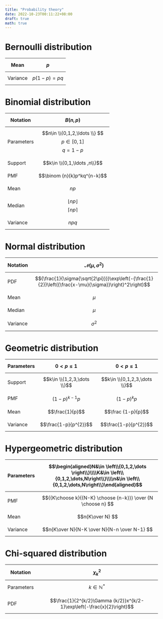```yaml
---
title: "Probability theory"
date: 2022-10-23T00:11:22+08:00
draft: true
math: true
---
```


# Bernoulli distribution

| Mean     | $$p$$         |
|----------|---------------|
| Variance | $$p(1-p)=pq$$ |

# Binomial distribution

| Notation   | $$B(n,p)$$                                                  |
|------------|-------------------------------------------------------------|
| Parameters | $$n\in \\{0,1,2,\ldots \\}  $$  $$ p\in [0,1] $$ $$ q=1-p$$ |
| Support    | $$k\in \\{0,1,\ldots ,n\\}$$                                |
| PMF        | $$\binom {n}{k}p^kq^{n-k}$$                                 |
| Mean       | $$np$$                                                      |
| Median     | $$\lfloor np\rfloor$$       $$\lceil np\rceil$$             |
| Variance   | $$npq$$                                                     |

# Normal distribution

| Notation | $$\mathcal{N}(\mu,\sigma^2)$$                                                                           |
|----------|---------------------------------------------------------------------------------------------------------|
| PDF      | $${\frac{1}{\sigma{\sqrt{2\pi}}}}\exp\left(-{\frac{1}{2}}\left({\frac{x-\mu}{\sigma}}\right)^2\right)$$ |
| Mean     | $$\mu$$                                                                                                 |
| Median   | $$\mu$$                                                                                                 |
| Variance | $$\sigma^2$$                                                                                            |

# Geometric distribution

| Parameters | $$0<p\leq 1$$               | $$0<p\leq 1$$                 |
|------------|-----------------------------|-------------------------------|
| Support    | $$k\in \\{1,2,3,\dots \\}$$ | $$k\in \\{0,1,2,3,\dots \\}$$ |
| PMF        | $$(1-p)^{k-1}p$$            | $$(1-p)^{k}p$$                |
| Mean       | $$\frac{1}{p}$$             | $$\frac {1-p}{p}$$            |
| Variance   | $$\frac{1-p}{p^{2}}$$       | $$\frac{1-p}{p^{2}}$$         |

# Hypergeometric distribution

| Parameters | $$\begin{aligned}N&\in \left\\{0,1,2,\dots \right\\}\\\\K&\in \left\\{0,1,2,\dots,N\right\\}\\\\n&\in \left\\{0,1,2,\dots,N\right\\}\end{aligned}$$ |
|------------|-----------------------------------------------------------------------------------------------------------------------------------------------------|
| PMF        | $${{K\choose k}{{N-K} \choose {n-k}}} \over {N \choose n} $$                                                                                        |
| Mean       | $$n{K\over N} $$                                                                                                                                    |
| Variance   | $$n{K\over N}{N-K \over N}{N-n \over N-1} $$                                                                                                        |

# Chi-squared distribution

| Notation   | $$\chi_{k}^{2}$$                                                        |
|------------|-------------------------------------------------------------------------|
| Parameters | $$k\in \mathbb {N} ^{*}$$                                               |
| PDF        | $$\frac{1}{2^{k/2}\Gamma (k/2)}x^{k/2-1}\exp\left(-\frac{x}{2}\right)$$ |

<!--

# Bernoulli distribution

| Parameters         | $$0\leq p\leq 1$$   $$q=1-p$$                                                                                    |
|--------------------|------------------------------------------------------------------------------------------------------------------|
| Support            | $$ k\in \\{0,1\\} $$                                                                                             |
| PMF                | $$  \begin{cases}q=1-p&{\text{if }}k=0\\\\p&{\text{if }}k=1\end{cases} $$                                        |
| CDF                | $$ \begin{cases}0&{\text{if }}k<0\\\\1-p&{\text{if }}0\leq k<1\\\\1&{\text{if }}k\geq 1\end{cases} $$            |
| Mean               | $$   p $$                                                                                                        |
| Median             | $$  \begin{cases}0&{\text{if }}p<1/2\\\\\left[0,1\right]&{\text{if  }}p=1/2\\\\1&{\text{if }}p>1/2\end{cases} $$ |
| Mode               | $$  \begin{cases}0&{\text{if }}p<1/2\\\\0,1&{\text{if }}p=1/2\\\\1&{\text{if }}p>1/2\end{cases}$$                |
| Variance           | $$          p(1-p)=pq  $$                                                                                        |
| MAD                | $$ \frac {1}{2}$$                                                                                                |
| Skewness           | $$ \frac {q-p}{\sqrt {pq}} $$                                                                                    |
| Ex. kurtosis       | $$ \frac {1-6pq}{pq}   $$                                                                                        |
| Entropy            | $$  -q\ln q-p\ln p $$                                                                                            |
| MGF                | $$  q+pe^{t} $$                                                                                                  |
| CF                 | $$    q+pe^{it}  $$                                                                                              |
| PGF                | $$  q+pz $$                                                                                                      |
| Fisher information | $$  \frac {1}{pq}$$                                                                                              |

# Binomial distribution

| Notation           | $$B(n,p)$$                                                           |
|--------------------|----------------------------------------------------------------------|
| Parameters         | $$ n\in \\{0,1,2,\ldots \\}  $$  $$ p\in [0,1] $$ $$ q=1-p$$         |
| Support            | $$ k\in \\{0,1,\ldots ,n\\}$$                                        |
| PMF                | $$ \binom {n}{k}p^kq^{n-k} $$                                        |
| CDF                | $$ I_q(n-k,1+k)$$                                                    |
| Mean               | $$np$$                                                               |
| Median             | $$\lfloor np\rfloor$$       $$\lceil np\rceil$$                      |
| Mode               | $$\lfloor (n+1)p\rfloor $$      $$ \lceil (n+1)p\rceil -1$$          |
| Variance           | $$ npq$$                                                             |
| Skewness           | $$\frac {q-p}{\sqrt {npq}}$$                                         |
| Ex. kurtosis       | $$ {\frac {1-6pq}{npq}}$$                                            |
| Entropy            | $$ {\frac {1}{2}}\log _{2}(2\pi enpq)+O\left({\frac {1}{n}}\right)$$ |
| MGF                | $$(q+pe^{t})^{n}$$                                                   |
| CF                 | $$(q+pe^{it})^{n}$$                                                  |
| PGF                | $$G(z)=[q+pz]^{n}$$                                                  |
| Fisher information | $$g_{n}(p)={\frac {n}{pq}}$$    $$n$$                                |

# Normal distribution

| Notation                    | $$\mathcal{N}(\mu,\sigma^2)$$                                                                                                                                                   |
|-----------------------------|---------------------------------------------------------------------------------------------------------------------------------------------------------------------------------|
| Parameters                  | $$ \mu \in \mathbb {R}$$ $$\sigma^2\in \mathbb{R}_{>0}$$                                                                                                                        |
| Support                     | $$ x\in \mathbb {R} $$                                                                                                                                                          |
| PDF                         | $$ {\frac {1}{\sigma {\sqrt {2\pi }}}}e^{-{\frac {1}{2}}\left({\frac {x-\mu }{\sigma }}\right)^{2}}$$                                                                           |
| CDF                         | $$ {\frac {1}{2}}\left[1+\operatorname {erf} \left({\frac {x-\mu }{\sigma {\sqrt {2}}}}\right)\right]$$                                                                         |
| Quantile                    | $$ \mu +\sigma {\sqrt {2}}\operatorname {erf} ^{-1}(2p-1)$$                                                                                                                     |
| Mean                        | $$ \mu $$                                                                                                                                                                       |
| Median                      | $$ \mu $$                                                                                                                                                                       |
| Mode                        | $$ \mu $$                                                                                                                                                                       |
| Variance                    | $$ \sigma ^{2}$$                                                                                                                                                                |
| MAD                         | $$ \sigma {\sqrt {2/\pi }}$$                                                                                                                                                    |
| Skewness                    | $$ 0$$                                                                                                                                                                          |
| Ex. kurtosis                | $$ 0$$                                                                                                                                                                          |
| Entropy                     | $$ {\frac{1}{2}}\log(2\pi \sigma ^{2})+{\frac {1}{2}}$$                                                                                                                         |
| MGF                         | $$ \exp(\mu t+\sigma^2t^2/2)$$                                                                                                                                                  |
| CF                          | $$ \exp(i\mu t-\sigma^2t^2/2)$$                                                                                                                                                 |
| Fisher information          | $$ \mathcal{I}(\mu,\sigma)=\begin{pmatrix}1/\sigma^2&0\\\\0&2/\sigma^2\end{pmatrix}$$ $$\mathcal{I}(\mu,\sigma^2)=\begin{pmatrix}1/\sigma^2&0\\\\0&1/(2\sigma^4)\end{pmatrix}$$ |
| Kullback-Leibler divergence | $$ {1 \over 2}\left\\{\left({\frac{\sigma_0}{\sigma_1}}\right)^2+{\frac{(\mu_1-\mu_0)^2}{\sigma_1^2}}-1+\ln {\sigma_1^2 \over \sigma _0^2}\right\\}$$                           |

# Geometric distribution

| Parameters   | $$ 0<p\leq 1$$                                                              | $$ 0<p\leq 1$$                                                                |
|--------------|-----------------------------------------------------------------------------|-------------------------------------------------------------------------------|
| Support      | $$ k\in \\{1,2,3,\dots \\}$$                                                | $$ k\in \\{0,1,2,3,\dots \\}$$                                                |
| PMF          | $$ (1-p)^{k-1}p$$                                                           | $$ (1-p)^{k}p$$                                                               |
| CDF          | $$ 1-(1-p)^{\lfloor k\rfloor }$$ $$ k\geq 1$$ $$0$$ $$k<1$$                 | $$1-(1-p)^{\lfloor k\rfloor +1}$$ $$k\geq 0$$ $$0$$ $$k<0$$                   |
| Mean         | $$\frac{1}{p}$$                                                             | $$\frac {1-p}{p}$$                                                            |
| Median       | $$\left\lceil \frac{-1}{\log_{2}(1-p)}\right\rceil $$  $$-1/\log_{2}(1-p)$$ | $$\left\lceil\frac{-1}{\log_{2}(1-p)}\right\rceil -1 $$ $$ -1/\log_{2}(1-p)$$ |
| Mode         | $$1$$                                                                       | $$0$$                                                                         |
| Variance     | $$\frac{1-p}{p^{2}}$$                                                       | $$\frac{1-p}{p^{2}}$$                                                         |
| Skewness     | $$\frac {2-p}{\sqrt {1-p}} $$                                               | $$\frac {2-p}{\sqrt {1-p}} $$                                                 |
| Ex. kurtosis | $$6+\frac{p^{2}}{1-p}$$                                                     | $$6+\frac{p^{2}}{1-p}$$                                                       |
| Entropy      | $$\tfrac{-(1-p)\log_{2}(1-p)-p\log _{2}p}{p}$$                              | $$\tfrac{-(1-p)\log_{2}(1-p)-p\log _{2}p}{p}$$                                |
| MGF          | $$\frac {pe^{t}}{1-(1-p)e^{t}}$$ $$t<-\ln(1-p)$$                            | $$\frac {p}{1-(1-p)e^{t}}$$ $$t<-\ln(1-p)$$                                   |
| CF           | $$\frac {pe^{it}}{1-(1-p)e^{it}}$$                                          | $$\frac {p}{1-(1-p)e^{it}}$$                                                  |

# Hypergeometric distribution

| Parameters   | $$\begin{aligned}N&\in \left\\{0,1,2,\dots \right\\}\\\\K&\in \left\\{0,1,2,\dots,N\right\\}\\\\n&\in \left\\{0,1,2,\dots,N\right\\}\end{aligned}$$       |
|--------------|-----------------------------------------------------------------------------------------------------------------------------------------------------------|
| Support      | $$k\in\left\\{\max {(0,n+K-N)},\dots,\min {(n,K)}\right\\}$$                                                                                              |
| PMF          | $${{K \choose k}{{N-K} \choose {n-k}}} \over {N \choose n} $$                                                                                             |
| CDF          | $$1-{{{n \choose {k+1}}{{N-n} \choose {K-k-1}}}\over{N \choose K}}{}_3F_2\left[\begin{array}{c}1, k+1-K, k+1-n\\\\k+2, N+k+2-K-n  \end{array};1\right] $$ |
| Mean         | $$ n{K \over N} $$                                                                                                                                        |
| Mode         | $$ \left\lceil {\frac {(n+1)(K+1)}{N+2}}\right\rceil -1,\left\lfloor {\frac {(n+1)(K+1)}{N+2}}\right\rfloor$$                                             |
| Variance     | $$   n{K \over N}{N-K \over N}{N-n \over N-1} $$                                                                                                          |
| Skewness     | $$  {\frac {(N-2K)(N-1)^{\frac {1}{2}}(N-2n)}{[nK(N-K)(N-n)]^{\frac {1}{2}}(N-2)}}$$                                                                      |
| Ex. kurtosis | $$ \frac{1}{nK(N-K)(N-n)(N-2)(N-3)}\cdot\Big[(N-1)N^2\Big(N(N+1)-6K(N-K)-6n(N-n)\Big)+6nK(N-K)(N-n)(5N-6)\Big]  $$                                        |
| MGF          | $$   \frac{{N-K \choose n}{}_2F_1(-n,-K;N-K-n+1;e^{t})}{N \choose n}$$                                                                                    |
| CF           | $$   \frac{{N-K \choose n}{}_2F_1(-n,-K;N-K-n+1;e^{it})}{N \choose n}$$                                                                                   |

# Chi-squared distribution

|   Notation   |   $$\chi^{2}(k)$$ $$\chi_{k}^{2}$$
|--|--|
|  Parameters  |$$k\in \mathbb {N} ^{*}$$|
|    Support   | $$ x\in(0,+\infty )$$ $$k=1$$ $$x\in [0,+\infty )$$|
|      PDF     |  $$\frac{1}{2^{k/2}\Gamma (k/2)}x^{k/2-1}e^{-x/2}$$|
|      CDF     |   $$\frac{1}{\Gamma (k/2)}\gamma\left({\frac {k}{2}}{\frac {x}{2}}\right)$$|
|     Mean     | $$k$$|
|    Median    | $$\approx k{\bigg (}1-{\frac {2}{9k}}{\bigg )}^{3}$$|
|     Mode     | $$\max(k-2,0)$$ $$2k$$|
|   Skewness   |       $$\sqrt {8/k}$$|
| Ex. kurtosis |   $$\frac{12}{k}$$|
|    Entropy   |    $$\begin{aligned}{\frac {k}{2}}&+\ln(2\Gamma ({\frac  {k}{2}}))\\\\&\!+(1-{\frac {k}{2}})\psi ({\frac  {k}{2}})\end{aligned}$$ |
|      MGF     |    $$ (1-2t)^{-k/2}{\text{ for }}t<{\frac {1}{2}}$$|
|      CF      |          $$ (1-2it)^{-k/2}$$|
|      PGF     |                  $$ (1-2\ln t)^{-k/2}{\text{ for }}0<t<{\sqrt {e}}$$|

-->
